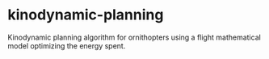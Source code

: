 # kinodynamic-planning
Kinodynamic planning algorithm for ornithopters using a flight mathematical model optimizing the energy spent.
